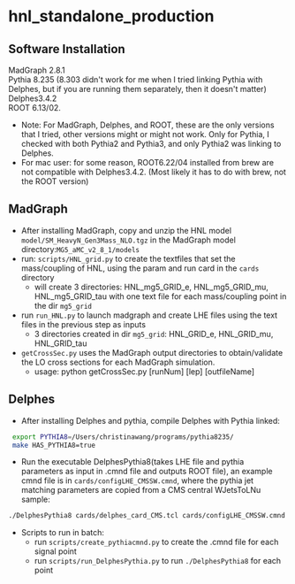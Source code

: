 # hnl_standalone_production

## Software Installation
MadGraph 2.8.1   
Pythia 8.235 (8.303 didn't work for me when I tried linking Pythia with Delphes, but if you are running them separately, then it doesn't matter)  
Delphes3.4.2  
ROOT 6.13/02. 
* Note: For MadGraph, Delphes, and ROOT, these are the only versions that I tried, other versions might or might not work. Only for Pythia, I checked with both Pythia2 and Pythia3, and only Pythia2 was linking to Delphes.
* For mac user: for some reason, ROOT6.22/04 installed from brew are not compatible with Delphes3.4.2. (Most likely it has to do with brew, not the ROOT version)

## MadGraph
* After installing MadGraph, copy and unzip the HNL model ```model/SM_HeavyN_Gen3Mass_NLO.tgz``` in the MadGraph model directory:```MG5_aMC_v2_8_1/models```
* run: ```scripts/HNL_grid.py```  to create the textfiles that set the mass/coupling of HNL, using the param and run card in the ```cards``` directory
  * will create 3 directories: HNL_mg5_GRID_e, HNL_mg5_GRID_mu, HNL_mg5_GRID_tau with one text file for each mass/coupling point in the dir ```mg5_grid```
* run ```run_HNL.py``` to launch madgraph and create LHE files using the text files in the previous step as inputs
  * 3 directories created in dir ```mg5_grid```: HNL_GRID_e, HNL_GRID_mu, HNL_GRID_tau
* ```getCrossSec.py``` uses the MadGraph output directories to obtain/validate the LO cross sections for each MadGraph simulation.
  * usage: python getCrossSec.py [runNum] [lep] [outfileName]

## Delphes
* After installing Delphes and pythia, compile Delphes with Pythia linked:
 ```bash  
  export PYTHIA8=/Users/christinawang/programs/pythia8235/
  make HAS_PYTHIA8=true
 ```
* Run the executable DelphesPythia8(takes LHE file and pythia parameters as input in .cmnd file and outputs ROOT file), an example cmnd file is in ```cards/configLHE_CMSSW.cmnd```, where the pythia jet matching parameters are copied from a CMS central WJetsToLNu sample:
```bash
./DelphesPythia8 cards/delphes_card_CMS.tcl cards/configLHE_CMSSW.cmnd delphes_nolhe.root
```
* Scripts to run in batch:
  * run ```scripts/create_pythiacmnd.py``` to create the .cmnd file for each signal point
  * run ```scripts/run_DelphesPythia.py``` to run ```./DelphesPythia8``` for each point
